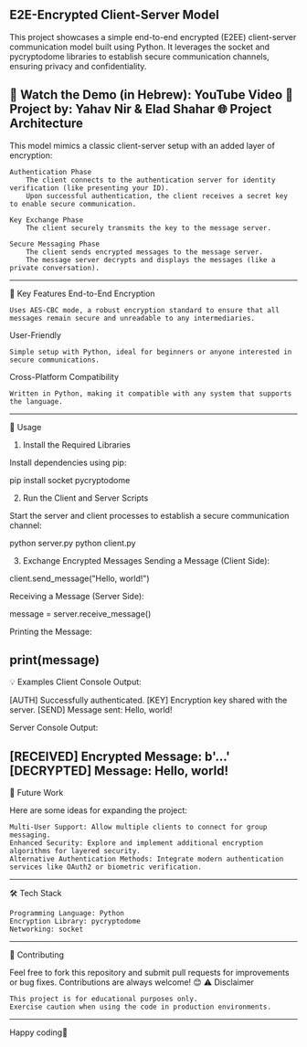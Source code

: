 E2E-Encrypted Client-Server Model
---
This project showcases a simple end-to-end encrypted (E2EE) client-server communication model built using Python. It leverages the socket and pycryptodome libraries to establish secure communication channels, ensuring privacy and confidentiality.

🎥 Watch the Demo (in Hebrew): YouTube Video
📖 Project by: Yahav Nir & Elad Shahar
🌐 Project Architecture
---
This model mimics a classic client-server setup with an added layer of encryption:

    Authentication Phase
        The client connects to the authentication server for identity verification (like presenting your ID).
        Upon successful authentication, the client receives a secret key to enable secure communication.

    Key Exchange Phase
        The client securely transmits the key to the message server.

    Secure Messaging Phase
        The client sends encrypted messages to the message server.
        The message server decrypts and displays the messages (like a private conversation).
---
🔑 Key Features
End-to-End Encryption

    Uses AES-CBC mode, a robust encryption standard to ensure that all messages remain secure and unreadable to any intermediaries.

User-Friendly

    Simple setup with Python, ideal for beginners or anyone interested in secure communications.

Cross-Platform Compatibility

    Written in Python, making it compatible with any system that supports the language.
---
🚀 Usage
1. Install the Required Libraries

Install dependencies using pip:

pip install socket pycryptodome

2. Run the Client and Server Scripts

Start the server and client processes to establish a secure communication channel:

python server.py
python client.py

3. Exchange Encrypted Messages
Sending a Message (Client Side):

client.send_message("Hello, world!")

Receiving a Message (Server Side):

message = server.receive_message()

Printing the Message:

print(message)
---
💡 Examples
Client Console Output:

[AUTH] Successfully authenticated.
[KEY] Encryption key shared with the server.
[SEND] Message sent: Hello, world!

Server Console Output:

[RECEIVED] Encrypted Message: b'...'
[DECRYPTED] Message: Hello, world!
---
📘 Future Work

Here are some ideas for expanding the project:

    Multi-User Support: Allow multiple clients to connect for group messaging.
    Enhanced Security: Explore and implement additional encryption algorithms for layered security.
    Alternative Authentication Methods: Integrate modern authentication services like OAuth2 or biometric verification.
---
🛠️ Tech Stack

    Programming Language: Python
    Encryption Library: pycryptodome
    Networking: socket
---
📎 Contributing

Feel free to fork this repository and submit pull requests for improvements or bug fixes. Contributions are always welcome! 😊
⚠️ Disclaimer

    This project is for educational purposes only.
    Exercise caution when using the code in production environments.
---
Happy coding🎉 
